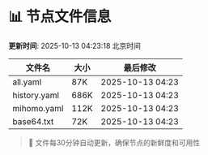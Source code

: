 # 📊 节点文件信息

**更新时间**: 2025-10-13 04:23:18 北京时间

| 文件名 | 大小 | 最后修改 |
|--------|------|----------|
| all.yaml | 87K | 2025-10-13 04:23 |
| history.yaml | 686K | 2025-10-13 04:23 |
| mihomo.yaml | 112K | 2025-10-13 04:23 |
| base64.txt | 72K | 2025-10-13 04:23 |

> 🔄 文件每30分钟自动更新，确保节点的新鲜度和可用性
